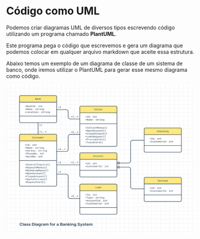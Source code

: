 # Código como UML

Podemos criar diagramas UML de diversos tipos escrevendo código utilizando um programa chamado **PlantUML**.

Este programa pega o código que escrevemos e gera um diagrama que podemos colocar em qualquer arquivo markdown que aceite essa estrutura.

Abaixo temos um exemplo de um diagrama de classe de um sistema de banco, onde iremos utilizar o PlantUML para gerar esse mesmo diagrama como código.

<img src="../../assets/images/umlexample.png" width="600" height="400" >
